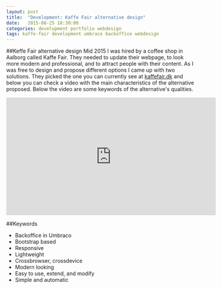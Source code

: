 ```yaml
---
layout: post
title:  "Development: Kaffe Fair alternative design"
date:   2015-08-25 18:30:00
categories: development portfolio webdesign
tags: kaffe-fair development umbraco backoffice webdesign
---
```


##Keffe Fair alternative design
Mid 2015 I was hired by a coffee shop in Aalborg called Kaffe Fair. They needed to update their webpage, to look more modern and professional, and to attract people with their content. As I was free to design and propose different options I came up with two solutions.<!--more--> They picked the one you can currently see at [kaffefair.dk](kaffefair.dk) and below you can check a video with the main characteristics of the alternative proposed. Below the video are some keywords of the alternative's qualities.

<iframe width="560" height="315" src="https://www.youtube.com/embed/7244VekBnhM" frameborder="0" allowfullscreen></iframe>

##Keywords

* Backoffice in Umbraco
* Bootstrap based
* Responsive
* Lightweight
* Crossbrowser, crossdevice
* Modern looking
* Easy to use, extend, and modify
* Simple and automatic
